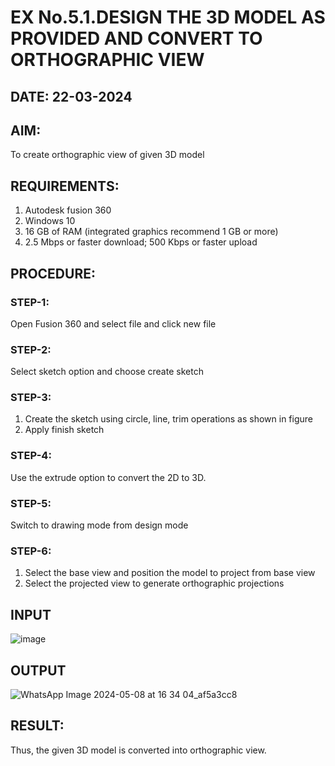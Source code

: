 # EX No.5.1.DESIGN THE 3D MODEL AS PROVIDED AND CONVERT TO ORTHOGRAPHIC VIEW
## DATE: 22-03-2024

## AIM: 
To create orthographic view of given 3D model

## REQUIREMENTS: 
1. Autodesk fusion 360
2. Windows 10
3. 16 GB of RAM (integrated graphics recommend 1 GB or more)
4. 2.5 Mbps or faster download; 500 Kbps or faster upload 

## PROCEDURE:

### STEP-1:
Open Fusion 360 and select file and click new file

### STEP-2:
Select sketch option and choose create sketch

### STEP-3: 
1. Create the sketch using circle, line, trim operations as shown in figure
2. Apply finish sketch 

### STEP-4:
 Use the extrude option to convert the 2D to 3D.

### STEP-5:
Switch to drawing mode from design mode 
          
### STEP-6:
1. Select the base view and position the model to project from base view 
2. Select the projected view to generate orthographic projections

## INPUT
![image](https://user-images.githubusercontent.com/113594316/199408705-ed302b2a-90c3-41c0-9cc4-791a93366e2a.png)

## OUTPUT

![WhatsApp Image 2024-05-08 at 16 34 04_af5a3cc8](https://github.com/23006860/EX-No.5.1.-DESIGN-THE-3D-MODEL-AS-PROVIDED-AND-CONVERT-TO-ORTHOGRAPHIC-VIEW/assets/139841752/b399a2be-1ebe-4c07-8807-92a8dbaf31a1)

## RESULT:
Thus, the given 3D model is converted into orthographic view.


